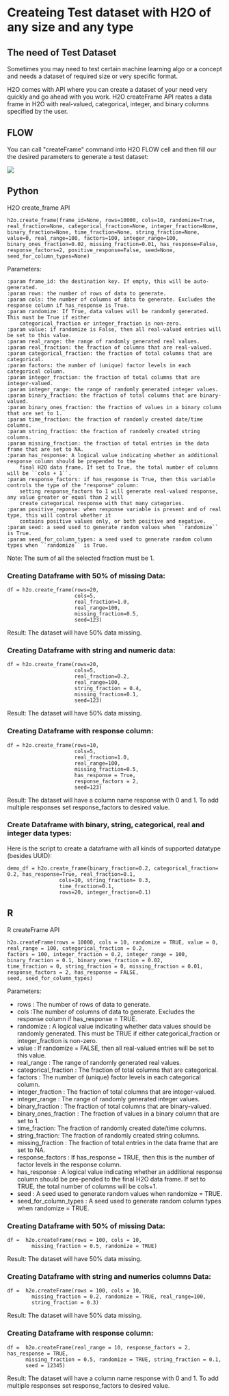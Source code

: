 # Createing Test dataset with H2O of any size and any type #

## The need of Test Dataset ##
Sometimes you may need to test certain machine learning algo or a concept and needs a dataset of required size or very specific format. 

H2O comes with API where you can create a dataset of your need very quickly and go ahead with you work. H2O createFrame API reates a data frame in H2O with real-valued, categorical, integer, and binary columns specified by the user.

## FLOW ##
You can call "createFrame" command into H2O FLOW cell and then fill our the desired parameters to generate a test dataset:

![](https://github.com/Avkash/mldl/blob/master/images/flow-createFrame.png?raw=true)

## Python ##
H2O create_frame API
```
h2o.create_frame(frame_id=None, rows=10000, cols=10, randomize=True, real_fraction=None, categorical_fraction=None, integer_fraction=None, binary_fraction=None, time_fraction=None, string_fraction=None, value=0, real_range=100, factors=100, integer_range=100, binary_ones_fraction=0.02, missing_fraction=0.01, has_response=False, response_factors=2, positive_response=False, seed=None, seed_for_column_types=None)
```
Parameters:
```
:param frame_id: the destination key. If empty, this will be auto-generated.
:param rows: the number of rows of data to generate.
:param cols: the number of columns of data to generate. Excludes the response column if has_response is True.
:param randomize: If True, data values will be randomly generated. This must be True if either
    categorical_fraction or integer_fraction is non-zero.
:param value: if randomize is False, then all real-valued entries will be set to this value.
:param real_range: the range of randomly generated real values.
:param real_fraction: the fraction of columns that are real-valued.
:param categorical_fraction: the fraction of total columns that are categorical.
:param factors: the number of (unique) factor levels in each categorical column.
:param integer_fraction: the fraction of total columns that are integer-valued.
:param integer_range: the range of randomly generated integer values.
:param binary_fraction: the fraction of total columns that are binary-valued.
:param binary_ones_fraction: the fraction of values in a binary column that are set to 1.
:param time_fraction: the fraction of randomly created date/time columns.
:param string_fraction: the fraction of randomly created string columns.
:param missing_fraction: the fraction of total entries in the data frame that are set to NA.
:param has_response: A logical value indicating whether an additional response column should be prepended to the
    final H2O data frame. If set to True, the total number of columns will be ``cols + 1``.
:param response_factors: if has_response is True, then this variable controls the type of the "response" column:
    setting response_factors to 1 will generate real-valued response, any value greater or equal than 2 will
    create categorical response with that many categories.
:param positive_reponse: when response variable is present and of real type, this will control whether it
    contains positive values only, or both positive and negative.
:param seed: a seed used to generate random values when ``randomize`` is True.
:param seed_for_column_types: a seed used to generate random column types when ``randomize`` is True.
```
Note: The sum of all the selected fraction must be 1. 

### Creating Dataframe with 50% of missing Data:
```
df = h2o.create_frame(rows=20,
                      cols=5,
                      real_fraction=1.0,
                      real_range=100,
                      missing_fraction=0.5,
                      seed=123)                      
```
Result: The dataset will have 50% data missing.

### Creating Dataframe with string and numeric data:
```
df = h2o.create_frame(rows=20,
                      cols=5,
                      real_fraction=0.2,
                      real_range=100,
                      string_fraction = 0.4,
                      missing_fraction=0.1,
                      seed=123)                      
```
Result: The dataset will have 50% data missing.

### Creating Dataframe with response column:
```
df = h2o.create_frame(rows=10,
                      cols=5,
                      real_fraction=1.0,
                      real_range=100,
                      missing_fraction=0.5,
                      has_response = True,
                      response_factors = 2,
                      seed=123) 
```
Result: The dataset will have a column name response with 0 and 1. To add multiple responses set response_factors to desired value. 

### Create Dataframe with binary, string, categorical, real and integer data types: ###
Here is the script to create a dataframe with all kinds of supported datatype (besides UUID):
```
demo_df = h2o.create_frame(binary_fraction=0.2, categorical_fraction= 0.2, has_response=True, real_fraction=0.1,
                 cols=10, string_fraction= 0.3, 
                 time_fraction=0.1, 
                 rows=20, integer_fraction=0.1)
```

## R ##
R createFrame API
```
h2o.createFrame(rows = 10000, cols = 10, randomize = TRUE, value = 0, real_range = 100, categorical_fraction = 0.2, 
factors = 100, integer_fraction = 0.2, integer_range = 100, binary_fraction = 0.1, binary_ones_fraction = 0.02, 
time_fraction = 0, string_fraction = 0, missing_fraction = 0.01, response_factors = 2, has_response = FALSE,
seed, seed_for_column_types)
```
Parameters:
 - rows	 : The number of rows of data to generate. 
 - cols	 :The number of columns of data to generate. Excludes the response column if has_response = TRUE.
 - randomize	: A logical value indicating whether data values should be randomly generated. This must be TRUE if either categorical_fraction or integer_fraction is non-zero.
 - value : If randomize = FALSE, then all real-valued entries will be set to this value.
 - real_range : The range of randomly generated real values.
 - categorical_fraction	: The fraction of total columns that are categorical.
 - factors	: The number of (unique) factor levels in each categorical column.
 - integer_fraction	 : The fraction of total columns that are integer-valued.
 - integer_range	: The range of randomly generated integer values.
 - binary_fraction	: The fraction of total columns that are binary-valued.
 - binary_ones_fraction	: The fraction of values in a binary column that are set to 1.
 - time_fraction:  The fraction of randomly created date/time columns.
 - string_fraction: The fraction of randomly created string columns. 
 - missing_fraction	: The fraction of total entries in the data frame that are set to NA.
 - response_factors	: If has_response = TRUE, then this is the number of factor levels in the response column.
 - has_response	: A logical value indicating whether an additional response column should be pre-pended to the final H2O data frame. If set to TRUE, the total number of columns will be cols+1.
 - seed :	A seed used to generate random values when randomize = TRUE.
 - seed_for_column_types	:  A seed used to generate random column types when randomize = TRUE.

### Creating Dataframe with 50% of missing Data:
```
df =  h2o.createFrame(rows = 100, cols = 10, 
        missing_fraction = 0.5, randomize = TRUE)                      
```
Result: The dataset will have 50% data missing.

### Creating Dataframe with string and numerics columns Data:
```
df =  h2o.createFrame(rows = 100, cols = 10, 
        missing_fraction = 0.2, randomize = TRUE, real_range=100,
        string_fraction = 0.3)                      
```
Result: The dataset will have 50% data missing.

### Creating Dataframe with response column:
```
df =  h2o.createFrame(real_range = 10, response_factors = 2, has_response = TRUE, 
      missing_fraction = 0.5, randomize = TRUE, string_fraction = 0.1,
      seed = 12345)
```
Result: The dataset will have a column name response with 0 and 1. To add multiple responses set response_factors to desired value. 
